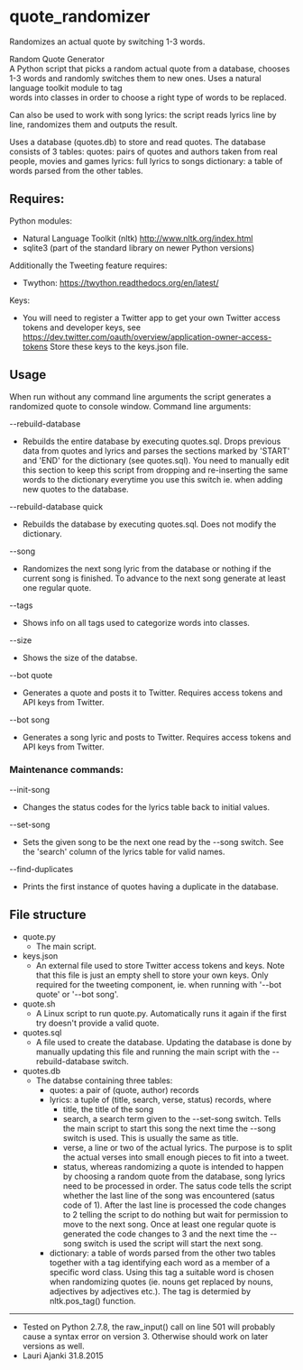 # quote_randomizer
Randomizes an actual quote by switching 1-3 words.

Random Quote Generator                                         
A Python script that picks a random actual quote from a database, chooses 1-3 words and randomly
switches them to new ones. Uses a natural language toolkit module to tag    
words into classes in order to choose a right type of words to be replaced.

Can also be used to work with song lyrics: the script reads lyrics line
by line, randomizes them and outputs the result.

Uses a database (quotes.db) to store and read quotes. The database consists
of 3 tables:
quotes: pairs of quotes and authors taken from real people, movies and
        games
lyrics: full lyrics to songs
dictionary: a table of words parsed from the other tables.


## Requires:

Python modules:
 * Natural Language Toolkit (nltk)
     http://www.nltk.org/index.html
 * sqlite3  (part of the standard library on newer Python versions)

Additionally the Tweeting feature requires:
 * Twython:
     https://twython.readthedocs.org/en/latest/

Keys:
 * You will need to register a Twitter app to get your own Twitter access tokens and developer keys, see https://dev.twitter.com/oauth/overview/application-owner-access-tokens Store these keys to the keys.json file.   


## Usage

When run without any command line arguments the script generates a randomized quote to console window.
Command line arguments:

--rebuild-database
  * Rebuilds the entire database by executing quotes.sql. Drops previous data from quotes and lyrics and parses the sections marked by 'START' and 'END' for the dictionary (see quotes.sql). You need to manually edit this section to keep this script from dropping and re-inserting the same words to the dictionary everytime you use this switch ie. when adding new quotes to the database.

--rebuild-database quick
  * Rebuilds the database by executing quotes.sql. Does not modify the dictionary.

--song
  * Randomizes the next song lyric from the database or nothing if the current song is finished. To advance to the next song generate at least one regular quote.

--tags
  * Shows info on all tags used to categorize words into classes.

--size
  * Shows the size of the databse.

--bot quote
  * Generates a quote and posts it to Twitter. Requires access tokens and API keys from Twitter.

--bot song
  * Generates a song lyric and posts to Twitter. Requires access tokens and API keys from Twitter.

### Maintenance commands:
--init-song
  * Changes the status codes for the lyrics table back to initial values.

--set-song <name>
  * Sets the given song to be the next one read by the --song switch. See the 'search' column of the lyrics table for valid names.

--find-duplicates
  * Prints the first instance of quotes having a duplicate in the database.



## File structure

* quote.py
  - The main script.
* keys.json
  - An external file used to store Twitter access tokens and keys. Note that this file is just an empty shell to store your own keys. Only required for the tweeting component, ie. when running with '--bot quote' or '--bot song'.
* quote.sh
  - A Linux script to run quote.py. Automatically runs it again if the first try doesn't provide a valid quote.
* quotes.sql
  - A file used to create the database. Updating the database is done by manually updating this file and running the main script with the --rebuild-database switch.
* quotes.db
  - The databse containing three tables:
    - quotes: a pair of (quote, author) records
    - lyrics: a tuple of (title, search, verse, status) records, where
       * title, the title of the song
       * search, a search term given to the --set-song switch. Tells the main script to start this song the next time the --song switch is used. This is usually the same as title.
       * verse, a line or two of the actual lyrics. The purpose is to split the actual verses into small enough pieces to fit into a tweet.
       * status, whereas randomizing a quote is intended to happen by choosing a random quote from the database, song lyrics need to be processed in order. The satus code tells the script whether the last line of the song was encountered (satus code of 1). After the last line is processed the code changes to 2 telling the script to do nothing but wait for permission to move to the next song. Once at least one regular quote is generated the code changes to 3 and the next time the --song switch is used the script will start the next song.
    - dictionary: a table of words parsed from the other two tables together with a tag identifying each word as a member of a specific word class. Using this tag a suitable word is chosen when randomizing quotes (ie. nouns get replaced by nouns, adjectives by adjectives etc.). The tag is determied by nltk.pos_tag() function.

___
* Tested on Python 2.7.8, the raw_input() call on line 501 will probably cause a syntax error on version 3. Otherwise should work on later versions as well.
* Lauri Ajanki 31.8.2015 

